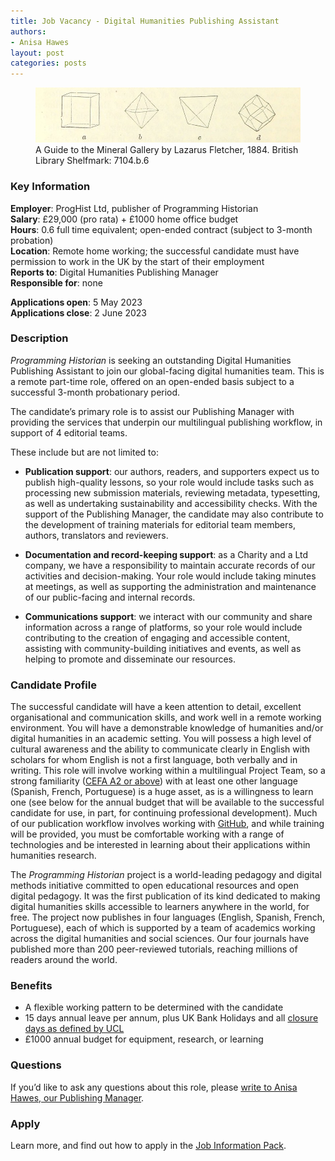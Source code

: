 ```yaml
---
title: Job Vacancy - Digital Humanities Publishing Assistant
authors:
- Anisa Hawes
layout: post
categories: posts
---
```


<p><figure><img src="/images/blog/guide-to-the-mineral-gallery.jpg" alt="Drawing of four mineral formations"/><figcaption>A Guide to the Mineral Gallery by Lazarus Fletcher, 1884. British Library Shelfmark: 7104.b.6</figcaption> </figure></p>

### Key Information  

**Employer**: ProgHist Ltd, publisher of Programming Historian  
**Salary**: £29,000 (pro rata) + £1000 home office budget  
**Hours**: 0.6 full time equivalent; open-ended contract (subject to 3-month probation)  
**Location**: Remote home working; the successful candidate must have permission to work in the UK by the start of their employment  
**Reports to**: Digital Humanities Publishing Manager  
**Responsible for**: none  

**Applications open**: 5 May 2023  
**Applications close**: 2 June 2023  

### Description

_Programming Historian_ is seeking an outstanding Digital Humanities Publishing Assistant to join our global-facing digital humanities team. This is a remote part-time role, offered on an open-ended basis subject to a successful 3-month probationary period. 

The candidate’s primary role is to assist our Publishing Manager with providing the services that underpin our multilingual publishing workflow, in support of 4 editorial teams.

These include but are not limited to:

- **Publication support**: our authors, readers, and supporters expect us to publish high-quality lessons, so your role would include tasks such as processing new submission materials, reviewing metadata, typesetting, as well as undertaking sustainability and accessibility checks. With the support of the Publishing Manager, the candidate may also contribute to the development of training materials for editorial team members, authors, translators and reviewers.  

- **Documentation and record-keeping support**: as a Charity and a Ltd company, we have a responsibility to maintain accurate records of our activities and decision-making. Your role would include taking minutes at meetings, as well as supporting the administration and maintenance of our public-facing and internal records.  

- **Communications support**: we interact with our community and share information across a range of platforms, so your role would include contributing to the creation of engaging and accessible content, assisting with community-building initiatives and events, as well as helping to promote and disseminate our resources.  

### Candidate Profile

The successful candidate will have a keen attention to detail, excellent organisational and communication skills, and work well in a remote working environment. You will have a demonstrable knowledge of humanities and/or digital humanities in an academic setting. You will possess a high level of cultural awareness and the ability to communicate clearly in English with scholars for whom English is not a first language, both verbally and in writing. This role will involve working within a multilingual Project Team, so a strong familiarity ([CEFA A2 or above](https://www.coe.int/en/web/common-european-framework-reference-languages/table-1-cefr-3.3-common-reference-levels-global-scale)) with at least one other language (Spanish, French, Portuguese) is a huge asset, as is a willingness to learn one (see below for the annual budget that will be available to the successful candidate for use, in part, for continuing professional development). Much of our publication workflow involves working with [GitHub](https://github.com/), and while training will be provided, you must be comfortable working with a range of technologies and be interested in learning about their applications within humanities research.

The _Programming Historian_ project is a world-leading pedagogy and digital methods initiative committed to open educational resources and open digital pedagogy. It was the first publication of its kind dedicated to making digital humanities skills accessible to learners anywhere in the world, for free. The project now publishes in four languages (English, Spanish, French, Portuguese), each of which is supported by a team of academics working across the digital humanities and social sciences. Our four journals have published more than 200 peer-reviewed tutorials, reaching millions of readers around the world.

### Benefits

- A flexible working pattern to be determined with the candidate 
- 15 days annual leave per annum, plus UK Bank Holidays and all [closure days as defined by UCL](https://www.ucl.ac.uk/students/life-ucl/term-dates-and-closures/term-dates-and-closures-2022-23)   
- £1000 annual budget for equipment, research, or learning

### Questions

If you’d like to ask any questions about this role, please [write to Anisa Hawes, our Publishing Manager](mailto:admin@programminghistorian.org).

### Apply

Learn more, and find out how to apply in the [Job Information Pack](/images/blog/Job-Information-Pack-DH-Publishing-Assistant-May-2023.pdf).


